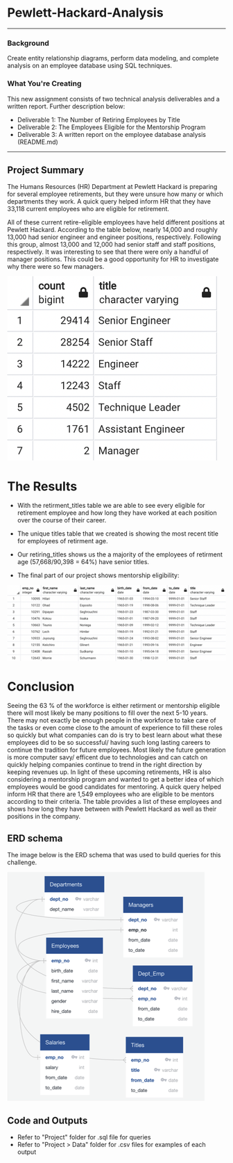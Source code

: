# Pewlett-Hackard-Analysis
--- 
### Background
Create entity relationship diagrams, perform data modeling, and complete analysis on an employee database using SQL techniques.

### What You're Creating

This new assignment consists of two technical analysis deliverables and a written report. Further description below:

- Deliverable 1: The Number of Retiring Employees by Title
- Deliverable 2: The Employees Eligible for the Mentorship Program
- Deliverable 3: A written report on the employee database analysis (README.md)

---

## Project Summary
The Humans Resources (HR) Department at Pewlett Hackard is preparing for several employee retirements, but they were unsure how many or which departments they work. A quick query helped inform HR that they have 33,118 current employees who are eligible for retirement. 

All of these current retire-eligible employees have held different positions at Pewlett Hackard. According to the table below, nearly 14,000 and roughly 13,000 had senior engineer and engineer positions, respectively. Following this group, almost 13,000 and 12,000 had senior staff and staff positions, respectively. It was interesting to see that there were only a handful of manager positions. This could be a good opportunity for HR to investigate why there were so few managers.

![No. of Titles Retiring](resources/Titles_Retiring.png)

# The Results

- With the retirment_titles table we are able to see every eligible for retirement employee and how long they have worked at each position over the course of their career.

- The unique titles table that we created is showing the most recent title for employees of retirment age.

- Our retiring_titles shows us the a majority of the employees of retirment age (57,668/90,398 = 64%) have senior titles.

- The final part of our project shows mentorship eligibility: 

![Mentorship Eligibility (Head)](resources/mentorship_eligibility.png)

# Conclusion

Seeing the 63 % of the workforce is either retirment or mentorship eligible there will most likely be many positions to fill over the next 5-10 years. There may not exactly be enough people in the workforce to take care of the tasks or even come close to the amount of experience to fill these roles so quickly but what companies can do is try to best learn about what these employees did to be so successful/ having such long lasting careers to continue the tradition for future employees. Most likely the future generation is more computer savy/ efficent due to technologies and can catch on quickly helping companies continue to trend in the right direction by keeping revenues up.
In light of these upcoming retirements, HR is also considering a mentorship program and wanted to get a better idea of which employees would be good candidates for mentoring. A quick query helped inform HR that there are 1,549 employees who are eligible to be mentors according to their criteria. The table provides a list of these employees and shows how long they have between with Pewlett Hackard as well as their positions in the company. 


## ERD schema
The image below is the ERD schema that was used to build queries for this challenge.

![ERD schema](resources/Entity_Relationship_Diagram.png)

## Code and Outputs
* Refer to "Project" folder for .sql file for queries
* Refer to "Project > Data" folder for .csv files for examples of each output
